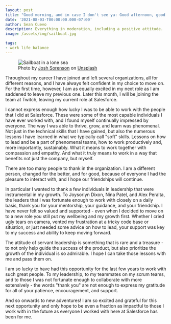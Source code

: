 ```yaml
---
layout: post
title: "Good morning, and in case I don't see ya: Good afternoon, good evening, and good night!"
date: '2021-08-03-T00:00:00.000-07:00'
author: Sean Cuevo
description: Everything in moderation, including a positive attitude.
image: /assets/img/sailboat.jpg

tags:
- work life balance
---
```


<figure>
  <img src="{{site.url}}/assets/img/sailboat.jpg" alt="Sailboat in a lone sea"/>
  <figcaption>
    Photo by <a href="https://unsplash.com/@joshsorenson?utm_source=unsplash&utm_medium=referral&utm_content=creditCopyText">Josh Sorenson</a> on <a href="https://unsplash.com/s/photos/sailboat?utm_source=unsplash&utm_medium=referral&utm_content=creditCopyText">Unsplash</a>
  </figcaption>
</figure>

Throughout my career I have joined and left several organizations, all for different reasons, and I have always felt confident in my choice to move on. For the first time, however, I am as equally excited in my next role as I am saddened to leave my previous one. Later this month, I will be joining the team at Twitch, leaving my current role at Salesforce.

I cannot express enough how lucky I was to be able to work with the people that I did at Salesforce. These were some of the most capable individuals I have ever worked with, and I found myself continually impressed by everyone. The way I was able to thrive, grow, and learn was phenomenal. Not just in the technical skills that I have gained, but also the numerous lessons I have learned in what we typically call "soft" skills. Lessons on how to lead and be a part of phenomenal teams, how to work productively and, more importantly, sustainably. What it means to work together with compassion and empathy. And what it truly means to work in a way that benefits not just the company, but myself.

There are too many people to thank in the organization. I am a different person, changed for the better, and for good, because of everyone I had the pleasure to interact with, and I hope our friendships will continue.

In particular I wanted to thank a few individuals in leadership that were instrumental in my growth. To Joysorlyn Dixon, Nina Patel, and Alex Peralta, the leaders that I was fortunate enough to work with closely on a daily basis, thank you for your mentorship, your guidance, and your friendship. I have never felt so valued and supported - even when I decided to move on to a new role you still put my wellbeing and my growth first. Whether I cried ugly tears on camera, vented my frustration at a tricky code base or situation, or just needed some advice on how to lead, your support was key to my success and ability to keep moving forward.

The attitude of servant leadership is something that is rare and a treasure - to not only help guide the success of the product, but also prioritize the growth of the individual is so admirable. I hope I can take those lessons with me and pass them on.

I am so lucky to have had this opportunity for the last few years to work with such great people. To my leadership, to my teammates on my scrum teams, and to those I was not fortunate enough to collaborate with more extensively - the words "thank you" are not enough to express my gratitude for all of your patience, encouragement, and support.

And so onwards to new adventures! I am so excited and grateful for this next opportunity and only hope to be even a fraction as impactful to those I work with in the future as everyone I worked with here at Salesforce has been for me.
